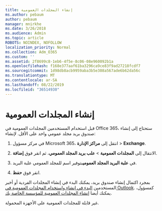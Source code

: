 ```yaml
---
title: إنشاء المجلدات العمومية
ms.author: pebaum
author: pebaum
manager: mnirkhe
ms.date: 3/26/2018
ms.audience: Admin
ms.topic: article
ROBOTS: NOINDEX, NOFOLLOW
localization_priority: Normal
ms.collection: Adm_O365
ms.custom: ''
ms.assetid: 2f8699c8-1eb6-4f5e-8c06-08e960092b1a
ms.openlocfilehash: f168e377aaf61ba3296ca9ce83f9ad27218fcdf7
ms.sourcegitcommit: 1d98db8acb9959aba3b5e308a567ade6b62da56c
ms.translationtype: MT
ms.contentlocale: ar-SA
ms.lasthandoff: 08/22/2019
ms.locfileid: "36514930"
---
```

# <a name="creating-public-folders"></a>إنشاء المجلدات العمومية

قبل استخدام المستخدمين المجلدات العمومية في Office 365، ستحتاج إلى إنشاء صندوق بريد مجلد عمومي واحد على الأقل. لإنشاء:
  
1. في مركز مسؤول Microsoft 365، انتقل إلى **مراكز الإدارة** \> **Exchange**.
    
2. الانتقال إلى **المجلدات العمومية** \> **علب بريد المجلد العمومي**، ثم انقر فوق **إضافة**.
    
3. في **علبة البريد المجلد العمومي**بتوفير اسم للمجلد العمومي علبة البريد.
    
4. انقر فوق **حفظ**.
    
بمجرد اكتمال إنشاء صندوق بريد، يمكنك البدء في إنشاء المجلدات الفردية أو أخبر المستخدمين [البدء في إنشاء واستخدام المجلدات العمومية في Outlook](https://support.office.com/article/Create-and-share-a-public-folder-in-Outlook-a2835011-d524-4a5c-a207-05c159bb2a97). كمسؤول، يمكنك أيضا [إنشاء المجلدات العمومية للمؤسسة الخاصة بك](https://technet.microsoft.com/library/bb691104%28v=exchg.150%29.aspx).
  
غير قابلة للمجلدات العمومية على الأجهزة المحمولة.
  

